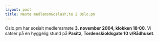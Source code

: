```yaml
---
layout: post
title: Neste medlemsm&oslash;te i Oslo.pm
---
```

<p>Oslo.pm har sosialt medlemsmøte <strong>3. november 2004, klokken
18:00</strong>. Vi satser på en hyggelig stund på <strong>Pasitz,
Tordenskioldsgate 10 v/Rådhuset</strong>.</p>

